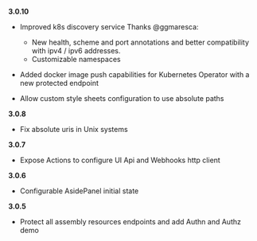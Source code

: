 **3.0.10**

- Improved k8s discovery service Thanks @ggmaresca: 
    - New health, scheme and port annotations and better compatibility with ipv4 / ipv6 addresses. 
    - Customizable namespaces

- Added docker image push capabilities for Kubernetes Operator with a new protected endpoint

- Allow custom style sheets configuration to use absolute paths

**3.0.8**

- Fix absolute uris in Unix systems

**3.0.7**

- Expose Actions to configure UI Api and Webhooks http client

**3.0.6**

- Configurable AsidePanel initial state

**3.0.5**

- Protect all assembly resources endpoints and add Authn and Authz demo
